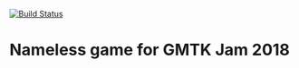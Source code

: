 [![Build Status](https://travis-ci.org/largato/gmtk-2018.svg?branch=master)](https://travis-ci.org/largato/gmtk-2018)

# Nameless game for GMTK Jam 2018
